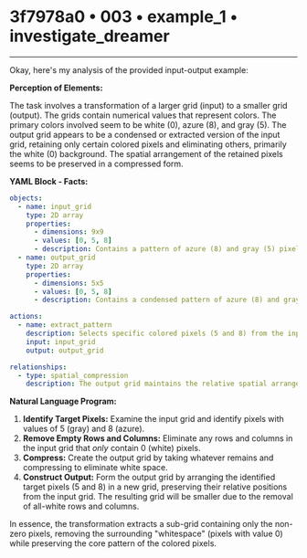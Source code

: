 # 3f7978a0 • 003 • example_1 • investigate_dreamer

---
Okay, here's my analysis of the provided input-output example:

**Perception of Elements:**

The task involves a transformation of a larger grid (input) to a smaller grid (output). The grids contain numerical values that represent colors. The primary colors involved seem to be white (0), azure (8), and gray (5). The output grid appears to be a condensed or extracted version of the input grid, retaining only certain colored pixels and eliminating others, primarily the white (0) background. The spatial arrangement of the retained pixels seems to be preserved in a compressed form.

**YAML Block - Facts:**



```yaml
objects:
  - name: input_grid
    type: 2D array
    properties:
      - dimensions: 9x9
      - values: [0, 5, 8]
      - description: Contains a pattern of azure (8) and gray (5) pixels on a white (0) background.
  - name: output_grid
    type: 2D array
    properties:
      - dimensions: 5x5
      - values: [0, 5, 8]
      - description: Contains a condensed pattern of azure (8) and gray (5) pixels, with some white (0) pixels.

actions:
  - name: extract_pattern
    description: Selects specific colored pixels (5 and 8) from the input grid and arranges them in a smaller grid.
    input: input_grid
    output: output_grid

relationships:
  - type: spatial_compression
    description: The output grid maintains the relative spatial arrangement of the selected pixels from the input grid, but in a compressed form.  Rows and columns of only 0 are removed.
```



**Natural Language Program:**

1.  **Identify Target Pixels:** Examine the input grid and identify pixels with values of 5 (gray) and 8 (azure).
2.  **Remove Empty Rows and Columns:** Eliminate any rows and columns in the input grid that *only* contain 0 (white) pixels.
3. **Compress:** Create the output grid by taking whatever remains and compressing to eliminate white space.
4.  **Construct Output:** Form the output grid by arranging the identified target pixels (5 and 8) in a new grid, preserving their relative positions from the input grid. The resulting grid will be smaller due to the removal of all-white rows and columns.

In essence, the transformation extracts a sub-grid containing only the non-zero pixels, removing the surrounding "whitespace" (pixels with value 0) while preserving the core pattern of the colored pixels.

